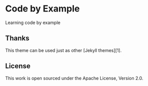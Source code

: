 # Code by Example 

Learning code by example

## Thanks

This theme can be used just as other [Jekyll themes][1].

## License

This work is open sourced under the Apache License, Version 2.0.
